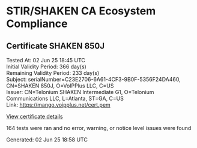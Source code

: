 # STIR/SHAKEN CA Ecosystem Compliance

## Certificate SHAKEN 850J

Tested At: 02 Jun 25 18:45 UTC\
Initial Validity Period: 366 day(s)\
Remaining Validity Period: 233 day(s)\
Subject: serialNumber=C23E2706-6A61-4CF3-9B0F-5356F24DA460, CN=SHAKEN 850J, O=VoIPPlus LLC, C=US\
Issuer: CN=Telonium SHAKEN Intermediate G1, O=Telonium Communications LLC, L=Atlanta, ST=GA, C=US\
Link: https://mango.voipplus.net/cert.pem

[View certificate details](https://x509.io/?cert=MIIDITCCAsegAwIBAgIQSF11dV8ROPPioTCv0eLzPDAKBggqhkjOPQQDAjB8MQswCQYDVQQGEwJVUzELMAkGA1UECAwCR0ExEDAOBgNVBAcMB0F0bGFudGExJDAiBgNVBAoMG1RlbG9uaXVtIENvbW11bmljYXRpb25zIExMQzEoMCYGA1UEAwwfVGVsb25pdW0gU0hBS0VOIEludGVybWVkaWF0ZSBHMTAeFw0yNTAxMjExODM1NTVaFw0yNjAxMjExODM2NTVaMGkxCzAJBgNVBAYTAlVTMRUwEwYDVQQKEwxWb0lQUGx1cyBMTEMxFDASBgNVBAMTC1NIQUtFTiA4NTBKMS0wKwYDVQQFEyRDMjNFMjcwNi02QTYxLTRDRjMtOUIwRi01MzU2RjI0REE0NjAwWTATBgcqhkjOPQIBBggqhkjOPQMBBwNCAAQec7y5bUptmeTFm%2BYWZ2b14Q1XqW7SoSK74wxC6nGI6i26sxi9NlU9sNoKYxmONZvNR4t4msNepyyzFZiGNAZUo4IBPDCCATgwDgYDVR0PAQH%2FBAQDAgeAMAwGA1UdEwEB%2FwQCMAAwHQYDVR0OBBYEFKiS9JXeG81qLI7IYQfs0vcijlkZMB8GA1UdIwQYMBaAFKoku%2F8UdUB5LYdv6A1Bd8q7zYiwMBcGA1UdIAQQMA4wDAYKYIZIAYb%2FCQEBBDCBpgYDVR0fBIGeMIGbMIGYoDqgOIY2aHR0cHM6Ly9hdXRoZW50aWNhdGUtYXBpLmljb25lY3Rpdi5jb20vZG93bmxvYWQvdjEvY3JsolqkWDBWMRQwEgYDVQQHEwtCcmlkZ2V3YXRlcjELMAkGA1UECBMCTkoxEzARBgNVBAMTClNUSS1QQSBDUkwxCzAJBgNVBAYTAlVTMQ8wDQYDVQQKEwZTVEktUEEwFgYIKwYBBQUHARoECjAIoAYWBDg1MEowCgYIKoZIzj0EAwIDSAAwRQIhAJVuPHfRT5EGfhU%2BSle95o9rAPaiJBclI%2Fs7uu9ir9FaAiB%2FX08Wml%2FJDpgK94eO1on3xqvSWYd247aqYnCt%2FeKrxw%3D%3D)

164 tests were ran and no error, warning, or notice level issues were found


Generated: 02 Jun 25 18:58 UTC